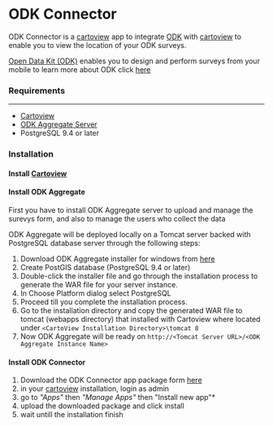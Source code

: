 # ODK Connector
ODK Connector is a [cartoview](github.com/cartologic/cartoview) app to integrate [ODK](https://opendatakit.org/) with [cartoview](github.com/cartologic/cartoview) to enable you to view the location of your ODK surveys.

[Open Data Kit (ODK)](https://opendatakit.org) enables you to design and perform surveys from your mobile to learn more about ODK click [here](https://opendatakit.org/)


### Requirements
***
- [Cartoview](https://github.com/cartologic/cartoview)
- [ODK Aggregate Server](https://opendatakit.org)
- PostgreSQL 9.4 or later

### Installation
#### Install [Cartoview](https://github.com/cartologic/cartoview)
#### Install ODK Aggregate
First you have to install ODK Aggregate server to upload and manage the surevys form, and also to manage the users who collect the data

ODK Aggregate will be deployed locally on a Tomcat server backed with PostgreSQL database server through the following steps:

1. Download ODK Aggregate installer for windows from [here](https://opendatakit.org/downloads/download-info/odk-aggregate-windows-installer-exe/)
2. Create PostGIS database (PostgreSQL 9.4 or later)
3. Double-click the installer file and go through the installation process to generate the WAR file for your server instance.
4. In Choose Platform dialog select PostgreSQL
5. Proceed till you complete the installation process.
3. Go to the installation directory and copy the generated WAR file to tomcat (webapps directory) that installed with Cartoview where located under ``` <CartoView Installation Directory>\tomcat 8 ```
4. Now ODK Aggregate will be ready on ``` http://<Tomcat Server URL>/<ODK Aggregate Instance Name> ```

#### Install ODK Connector
1. Download the ODK Connector app package form [here](http://cartologic.com/cartoview2/apps/)
2. in your [cartoview](github.com/cartologic/cartoview) installation, login as admin
3. go to *"Apps"* then *"Manage Apps"* then "Install new app"*
4. upload the downloaded package and click install
5. wait untill the installation finish
